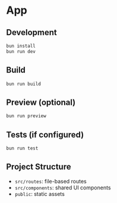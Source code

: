 # App

## Development
```bash
bun install
bun run dev
```

## Build
```bash
bun run build
```

## Preview (optional)
```bash
bun run preview
```

## Tests (if configured)
```bash
bun run test
```

## Project Structure
- `src/routes`: file-based routes
- `src/components`: shared UI components
- `public`: static assets
